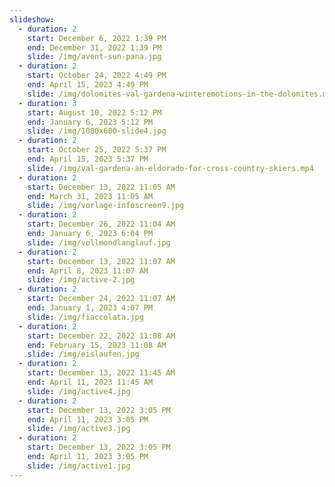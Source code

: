 ```yaml
---
slideshow:
  - duration: 2
    start: December 6, 2022 1:39 PM
    end: December 31, 2022 1:39 PM
    slide: /img/avent-sun-pana.jpg
  - duration: 2
    start: October 24, 2022 4:49 PM
    end: April 15, 2023 4:49 PM
    slide: /img/dolomites-val-gardena-winteremotions-in-the-dolomites.mp4
  - duration: 3
    start: August 10, 2022 5:12 PM
    end: January 6, 2023 5:12 PM
    slide: /img/1080x600-slide4.jpg
  - duration: 2
    start: October 25, 2022 5:37 PM
    end: April 15, 2023 5:37 PM
    slide: /img/val-gardena-an-eldorado-for-cross-country-skiers.mp4
  - duration: 2
    start: December 13, 2022 11:05 AM
    end: March 31, 2023 11:05 AM
    slide: /img/vorlage-infoscreen9.jpg
  - duration: 2
    start: December 26, 2022 11:04 AM
    end: January 6, 2023 6:04 PM
    slide: /img/vollmondlanglauf.jpg
  - duration: 2
    start: December 13, 2022 11:07 AM
    end: April 8, 2023 11:07 AM
    slide: /img/active-2.jpg
  - duration: 2
    start: December 24, 2022 11:07 AM
    end: January 1, 2023 4:07 PM
    slide: /img/fiaccolata.jpg
  - duration: 2
    start: December 22, 2022 11:08 AM
    end: February 15, 2023 11:08 AM
    slide: /img/eislaufen.jpg
  - duration: 2
    start: December 13, 2022 11:45 AM
    end: April 11, 2023 11:45 AM
    slide: /img/active4.jpg
  - duration: 2
    start: December 13, 2022 3:05 PM
    end: April 11, 2023 3:05 PM
    slide: /img/active3.jpg
  - duration: 2
    start: December 13, 2022 3:05 PM
    end: April 11, 2023 3:05 PM
    slide: /img/active1.jpg
---
```

